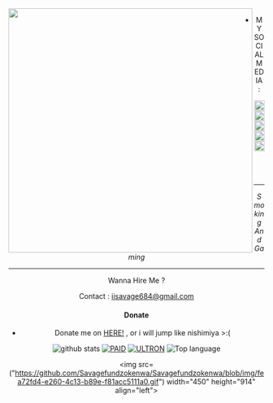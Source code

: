 <img src="https://github.com/Savagefundzokenwa/Savagefundzokenwa/blob/img/+234 812 786 7835 20220620_092606.jpg" width="480" height="480" align="left">
<center>


* MY SOCIAL MEDIA :

<a href="https://Instagram.com/savage_fundz2"><img src="https://disk.mediaindonesia.com/thumbs/1800x1200/news/2020/03/1e2c29c543e1c21f54846e7f3eae7c7e.jpg" alt="alt text" width="20" height="20"></a> 
<a href="https://wa.me/+2347061748885?text=Hi+Okenwa+I'm+From+github"><img src="https://github.com/Savagefundzokenwa/Savagefundzokenwa/blob/img/whatsapp.png" alt="alt text" width="20" height="20"></a>
<a href="https://www.facebook.com/okenwa.bright24"><img src="https://upload.wikimedia.org/wikipedia/commons/5/51/Facebook_f_logo_%282019%29.svg" alt="alt text" width="20" height="20"></a> <a href="https://squadcyberpeopleteam.blogspot.com/?m=1"><img src="https://github.com/Savagefundzokenwa/Savagefundzokenwa /blob/img/logo_blogspot_by_YayanXD.jpg" alt="alt text" width="20" height="20"></a> 
<a href="https://youtube.com/channel/UCTMDtGd3piaS-wbeV_mej-A"><img src="https://github.com/Savagefundzokenwa/Savagefundzokenwa/blob/img/logo_yt_by_YayanXD.jpg" alt="alt text" width="20" height="20"></a> 
&nbsp;&nbsp;     &nbsp;&nbsp;    &nbsp;&nbsp;   &nbsp;&nbsp;   &nbsp;&nbsp;   
___
_Smoking And Gaming_
___


Wanna Hire Me ? 

Contact : iisavage684@gmail.com

#### Donate

* Donate me on  <a href="https://saweria.co/SavageFundz">HERE!</a>
, or i will jump like nishimiya >:(

![github stats](https://github-readme-stats.vercel.app/api?username=Savagefundzokenwa&show_icons=true&theme=dark)
<a href="https://github.com/Savagefundzokenwa/PAID"><img title="PAID" src="https://github-readme-stats.vercel.app/api/pin/?username=Savagefundzokenwa&repo=PREMIUM&theme=vision-friendly-dark"></a>
<a href="https://github.com/Savagefundzokenwa/ULTRON"><img title="ULTRON" src="https://github-readme-stats.vercel.app/api/pin/?username=Savagefundzokenwa&repo=ULTIMATE&theme=vision-friendly-dark"></a>
  <img src="https://github-readme-stats.vercel.app/api/top-langs/?username=Savagefundzokenwa&layout=compact" alt="Top language">

<img src=("https://github.com/Savagefundzokenwa/Savagefundzokenwa/blob/img/fea72fd4-e260-4c13-b89e-f81acc5111a0.gif") width="450" height="914" align="left">
